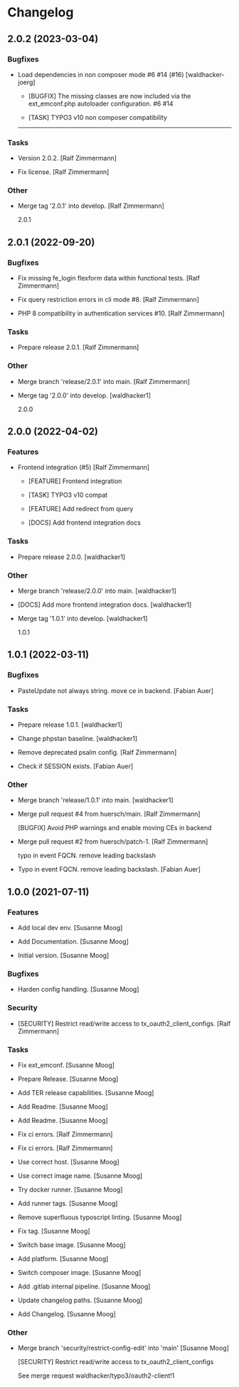 # Changelog


## 2.0.2 (2023-03-04)

### Bugfixes

* Load dependencies in non composer mode #6 #14 (#16) [waldhacker-joerg]

  * [BUGFIX] The missing classes are now included via the ext_emconf.php
  autoloader configuration. #6  #14

  * [TASK] TYPO3 v10 non composer compatibility

  ---------

### Tasks

* Version 2.0.2. [Ralf Zimmermann]

* Fix license. [Ralf Zimmermann]

### Other

* Merge tag '2.0.1' into develop. [Ralf Zimmermann]

  2.0.1


## 2.0.1 (2022-09-20)

### Bugfixes

* Fix missing fe_login flexform data within functional tests. [Ralf Zimmermann]

* Fix query restriction errors in cli mode #8. [Ralf Zimmermann]

* PHP 8 compatibility in authentication services #10. [Ralf Zimmermann]

### Tasks

* Prepare release 2.0.1. [Ralf Zimmermann]

### Other

* Merge branch 'release/2.0.1' into main. [Ralf Zimmermann]

* Merge tag '2.0.0' into develop. [waldhacker1]

  2.0.0


## 2.0.0 (2022-04-02)

### Features

* Frontend integration (#5) [Ralf Zimmermann]

  * [FEATURE] Frontend integration

  * [TASK] TYPO3 v10 compat

  * [FEATURE] Add redirect from query

  * [DOCS] Add frontend integration docs

### Tasks

* Prepare release 2.0.0. [waldhacker1]

### Other

* Merge branch 'release/2.0.0' into main. [waldhacker1]

* [DOCS] Add more frontend integration docs. [waldhacker1]

* Merge tag '1.0.1' into develop. [waldhacker1]

  1.0.1


## 1.0.1 (2022-03-11)

### Bugfixes

* PasteUpdate not always string. move ce in backend. [Fabian Auer]

### Tasks

* Prepare release 1.0.1. [waldhacker1]

* Change phpstan baseline. [waldhacker1]

* Remove deprecated psalm config. [Ralf Zimmermann]

* Check if SESSION exists. [Fabian Auer]

### Other

* Merge branch 'release/1.0.1' into main. [waldhacker1]

* Merge pull request #4 from huersch/main. [Ralf Zimmermann]

  [BUGFIX] Avoid PHP warnings and enable moving CEs in backend

* Merge pull request #2 from huersch/patch-1. [Ralf Zimmermann]

  typo in event FQCN. remove leading backslash

* Typo in event FQCN. remove leading backslash. [Fabian Auer]


## 1.0.0 (2021-07-11)

### Features

* Add local dev env. [Susanne Moog]

* Add Documentation. [Susanne Moog]

* Initial version. [Susanne Moog]

### Bugfixes

* Harden config handling. [Susanne Moog]

### Security

* [SECURITY] Restrict read/write access to tx_oauth2_client_configs. [Ralf Zimmermann]

### Tasks

* Fix ext_emconf. [Susanne Moog]

* Prepare Release. [Susanne Moog]

* Add TER release capabilities. [Susanne Moog]

* Add Readme. [Susanne Moog]

* Add Readme. [Susanne Moog]

* Fix ci errors. [Ralf Zimmermann]

* Fix ci errors. [Ralf Zimmermann]

* Use correct host. [Susanne Moog]

* Use correct image name. [Susanne Moog]

* Try docker runner. [Susanne Moog]

* Add runner tags. [Susanne Moog]

* Remove superfluous typoscript linting. [Susanne Moog]

* Fix tag. [Susanne Moog]

* Switch base image. [Susanne Moog]

* Add platform. [Susanne Moog]

* Switch composer image. [Susanne Moog]

* Add .gitlab internal pipeline. [Susanne Moog]

* Update changelog paths. [Susanne Moog]

* Add Changelog. [Susanne Moog]

### Other

* Merge branch 'security/restrict-config-edit' into 'main' [Susanne Moog]

  [SECURITY] Restrict read/write access to tx_oauth2_client_configs

  See merge request waldhacker/typo3/oauth2-client!1


